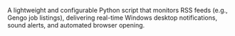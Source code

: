A lightweight and configurable Python script that monitors RSS feeds (e.g., Gengo job listings), delivering real-time Windows desktop notifications, sound alerts, and automated browser opening.

